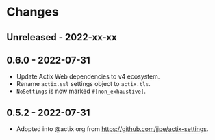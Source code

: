 # Changes

## Unreleased - 2022-xx-xx


## 0.6.0 - 2022-07-31
- Update Actix Web dependencies to v4 ecosystem.
- Rename `actix.ssl` settings object to `actix.tls`.
- `NoSettings` is now marked `#[non_exhaustive]`.

## 0.5.2 - 2022-07-31
- Adopted into @actix org from <https://github.com/jjpe/actix-settings>.
